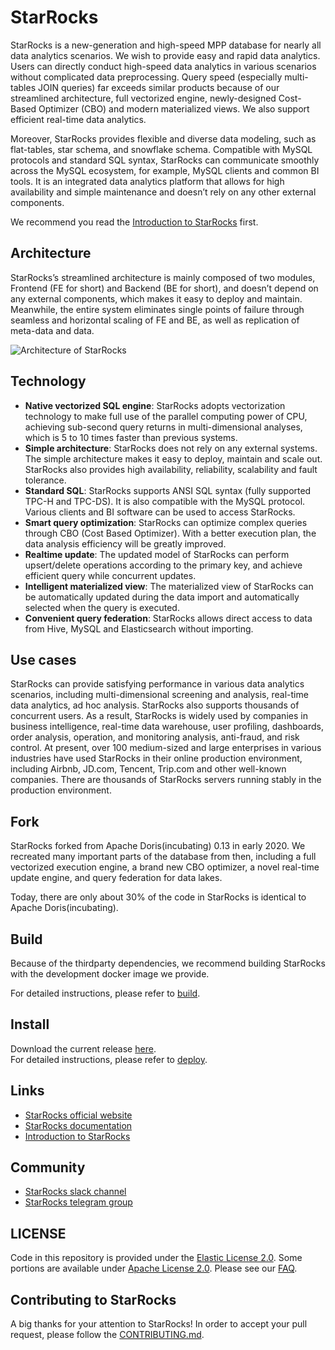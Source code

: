 # StarRocks

StarRocks is a new-generation and high-speed MPP database for nearly all data analytics scenarios. We wish to provide easy and rapid data analytics. Users can directly conduct high-speed data analytics in various scenarios without complicated data preprocessing. Query speed (especially multi-tables JOIN queries) far exceeds similar products because of our streamlined architecture, full vectorized engine, newly-designed Cost-Based Optimizer (CBO) and modern materialized views. We also support efficient real-time data analytics. 

Moreover, StarRocks provides flexible and diverse data modeling, such as flat-tables, star schema, and snowflake schema. Compatible with MySQL protocols and standard SQL syntax, StarRocks can communicate smoothly across the MySQL ecosystem, for example, MySQL clients and common BI tools. It is an integrated data analytics platform that allows for high availability and simple maintenance and doesn’t rely on any other external components.

We recommend you read the [Introduction to StarRocks](https://starrocks.medium.com/introduction-to-starrocks-7bda3474e0e7?source=friends_link&sk=1288c0abc7cde1ac3a38f8e4d865b178) first. 

## Architecture
StarRocks’s streamlined architecture is mainly composed of two modules, Frontend (FE for short) and Backend (BE for short), and doesn’t depend on any external components, which makes it easy to deploy and maintain. Meanwhile, the entire system eliminates single points of failure through seamless and horizontal scaling of FE and BE, as well as replication of meta-data and data.

![Architecture of StarRocks](https://miro.medium.com/max/1400/1*Fjk8u6a39fvegV_q2_ZRyw.png)

## Technology

* **Native vectorized SQL engine**: StarRocks adopts vectorization technology to make full use of the parallel computing power of CPU, achieving sub-second query returns in multi-dimensional analyses, which is 5 to 10 times faster than previous systems.
* **Simple architecture**: StarRocks does not rely on any external systems. The simple architecture makes it easy to deploy, maintain and scale out. StarRocks also provides high availability, reliability, scalability and fault tolerance.
* **Standard SQL**: StarRocks supports ANSI SQL syntax (fully supported TPC-H and TPC-DS). It is also compatible with the MySQL protocol. Various clients and BI software can be used to access StarRocks.
* **Smart query optimization**: StarRocks can optimize complex queries through CBO (Cost Based Optimizer). With a better execution plan, the data analysis efficiency will be greatly improved.
* **Realtime update**: The updated model of StarRocks can perform upsert/delete operations according to the primary key, and achieve efficient query while concurrent updates.
* **Intelligent materialized view**: The materialized view of StarRocks can be automatically updated during the data import and automatically selected when the query is executed.
* **Convenient query federation**: StarRocks allows direct access to data from Hive, MySQL and Elasticsearch without importing.

## Use cases

StarRocks can provide satisfying performance in various data analytics scenarios, including multi-dimensional screening and analysis, real-time data analytics, ad hoc analysis. StarRocks also supports thousands of concurrent users. As a result, StarRocks is widely used by companies in business intelligence, real-time data warehouse, user profiling, dashboards, order analysis, operation, and monitoring analysis, anti-fraud, and risk control. At present, over 100 medium-sized and large enterprises in various industries have used StarRocks in their online production environment, including Airbnb, JD.com, Tencent, Trip.com and other well-known companies. There are thousands of StarRocks servers running stably in the production environment.

## Fork

StarRocks forked from Apache Doris(incubating) 0.13 in early 2020. We recreated many important parts of the database from then, including a full vectorized execution engine, a brand new CBO optimizer, a novel real-time update engine, and query federation for data lakes.

Today, there are only about 30% of the code in StarRocks is identical to Apache Doris(incubating).

## Build

Because of the thirdparty dependencies, we recommend building StarRocks with the development docker image we provide.

For detailed instructions, please refer to [build](https://github.com/StarRocks/docs/blob/main/administration/Build_in_docker.md).

## Install

Download the current release [here](https://www.starrocks.com/en-US/download/community).  
For detailed instructions, please refer to [deploy](https://github.com/StarRocks/docs/blob/master/quick_start/Deploy.md).

## Links

* [StarRocks official website](https://www.starrocks.com)
* [StarRocks documentation](https://docs.starrocks.com)
* [Introduction to StarRocks](https://starrocks.medium.com/introduction-to-starrocks-7bda3474e0e7?source=friends_link&sk=1288c0abc7cde1ac3a38f8e4d865b178)

## Community
* [StarRocks slack channel](https://join.slack.com/t/starrocks/shared_invite/zt-z5zxqr0k-U5lrTVlgypRIV8RbnCIAzg)
* [StarRocks telegram group](https://t.me/joinchat/73R83y0JOnJkMTll)

## LICENSE

Code in this repository is provided under the [Elastic License 2.0](https://www.elastic.co/cn/licensing/elastic-license). Some portions are available under [Apache License 2.0](https://www.apache.org/licenses/LICENSE-2.0). Please see our [FAQ](https://www.starrocks.com/en-US/product/license-FAQ).

## Contributing to StarRocks

A big thanks for your attention to StarRocks! 
In order to accept your pull request, please follow the [CONTRIBUTING.md](CONTRIBUTING.md).
